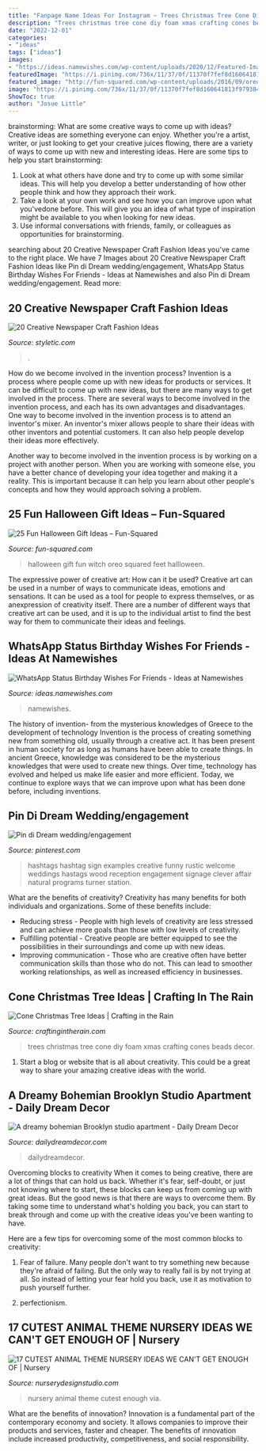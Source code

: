 ```yaml
---
title: "Fanpage Name Ideas For Instagram ~ Trees Christmas Tree Cone Diy Foam Xmas Crafting Cones Beads Decor"
description: "Trees christmas tree cone diy foam xmas crafting cones beads decor"
date: "2022-12-01"
categories:
- "ideas"
tags: ["ideas"]
images:
- "https://ideas.namewishes.com/wp-content/uploads/2020/12/Featured-Image-4.png"
featuredImage: "https://i.pinimg.com/736x/11/37/0f/11370f7fef8d160641813f9793843c09--funny-wedding-hashtags-creative-wedding-hashtags.jpg"
featured_image: "http://fun-squared.com/wp-content/uploads/2016/09/oreo-witch-feet-1.jpg"
image: "https://i.pinimg.com/736x/11/37/0f/11370f7fef8d160641813f9793843c09--funny-wedding-hashtags-creative-wedding-hashtags.jpg"
ShowToc: true
author: "Josue Little"
---
```



brainstorming: What are some creative ways to come up with ideas?
Creative ideas are something everyone can enjoy. Whether you're a artist, writer, or just looking to get your creative juices flowing, there are a variety of ways to come up with new and interesting ideas. Here are some tips to help you start brainstorming: 
1. Look at what others have done and try to come up with some similar ideas. This will help you develop a better understanding of how other people think and how they approach their work. 
2. Take a look at your own work and see how you can improve upon what you'vedone before. This will give you an idea of what type of inspiration might be available to you when looking for new ideas. 
3. Use informal conversations with friends, family, or colleagues as opportunities for brainstorming.

	

		
searching about 20 Creative Newspaper Craft Fashion Ideas you've came to the right place. We have 7 Images about 20 Creative Newspaper Craft Fashion Ideas like Pin di Dream wedding/engagement, WhatsApp Status Birthday Wishes For Friends - Ideas at Namewishes and also Pin di Dream wedding/engagement. Read more:
		
    
## 20 Creative Newspaper Craft Fashion Ideas

<img loading=lazy src="https://styletic.com/wp-content/uploads/2014/10/newspaper-craft-fashion-ideas/12-creative-newspaper-craft-fashion-ideas.jpg" onerror="this.onerror=null;this.src='https://tse2.mm.bing.net/th?id=OIP.SqSnhOyobuXP2kM-k5tMHQHaLH&amp;pid=15.1';" alt="20 Creative Newspaper Craft Fashion Ideas">

_Source: styletic.com_

>. 

	

How do we become involved in the invention process?
Invention is a process where people come up with new ideas for products or services. It can be difficult to come up with new ideas, but there are many ways to get involved in the process. There are several ways to become involved in the invention process, and each has its own advantages and disadvantages.
One way to become involved in the invention process is to attend an inventor's mixer. An inventor's mixer allows people to share their ideas with other inventors and potential customers. It can also help people develop their ideas more effectively.

Another way to become involved in the invention process is by working on a project with another person. When you are working with someone else, you have a better chance of developing your idea together and making it a reality. This is important because it can help you learn about other people's concepts and how they would approach solving a problem.

    
## 25 Fun Halloween Gift Ideas – Fun-Squared

<img loading=lazy src="http://fun-squared.com/wp-content/uploads/2016/09/oreo-witch-feet-1.jpg" onerror="this.onerror=null;this.src='https://tse2.mm.bing.net/th?id=OIP.aq_fwp3kZR8SKdkrwFDaiwHaLH&amp;pid=15.1';" alt="25 Fun Halloween Gift Ideas – Fun-Squared">

_Source: fun-squared.com_

>halloween gift fun witch oreo squared feet hallloween. 

	

The expressive power of creative art: How can it be used?
Creative art can be used in a number of ways to communicate ideas, emotions and sensations. It can be used as a tool for people to express themselves, or as anexpression of creativity itself. There are a number of different ways that creative art can be used, and it is up to the individual artist to find the best way for them to communicate their ideas and feelings.

    
## WhatsApp Status Birthday Wishes For Friends - Ideas At Namewishes

<img loading=lazy src="https://ideas.namewishes.com/wp-content/uploads/2020/12/Featured-Image-4.png" onerror="this.onerror=null;this.src='https://tse3.mm.bing.net/th?id=OIP.zAOcmwsphY1PDRJCf5W_sQHaKG&amp;pid=15.1';" alt="WhatsApp Status Birthday Wishes For Friends - Ideas at Namewishes">

_Source: ideas.namewishes.com_

>namewishes. 

	

The history of invention- from the mysterious knowledges of Greece to the development of technology
Invention is the process of creating something new from something old, usually through a creative act. It has been present in human society for as long as humans have been able to create things. In ancient Greece, knowledge was considered to be the mysterious knowledges that were used to create new things. Over time, technology has evolved and helped us make life easier and more efficient. Today, we continue to explore ways that we can improve upon what has been done before, including inventions.

    
## Pin Di Dream Wedding/engagement

<img loading=lazy src="https://i.pinimg.com/736x/11/37/0f/11370f7fef8d160641813f9793843c09--funny-wedding-hashtags-creative-wedding-hashtags.jpg" onerror="this.onerror=null;this.src='https://tse4.mm.bing.net/th?id=OIP.EiWQJesfNmJU1Iptm9dvUQHaLH&amp;pid=15.1';" alt="Pin di Dream wedding/engagement">

_Source: pinterest.com_

>hashtags hashtag sign examples creative funny rustic welcome weddings hastags wood reception engagement signage clever affair natural programs turner station. 

	

What are the benefits of creativity?
Creativity has many benefits for both individuals and organizations. Some of these benefits include: 
- Reducing stress - People with high levels of creativity are less stressed and can achieve more goals than those with low levels of creativity. 
- Fulfilling potential - Creative people are better equipped to see the possibilities in their surroundings and come up with new ideas. 
- Improving communication - Those who are creative often have better communication skills than those who do not. This can lead to smoother working relationships, as well as increased efficiency in businesses.

    
## Cone Christmas Tree Ideas | Crafting In The Rain

<img loading=lazy src="https://4.bp.blogspot.com/-vcNcZtns7Wo/ULAq5CuugNI/AAAAAAAADAM/ZDg9GIYtYvk/s1600/2-IMG_7067.JPG" onerror="this.onerror=null;this.src='https://tse3.mm.bing.net/th?id=OIP.bYN6YVVGB8MYcFZbMTQrygAAAA&amp;pid=15.1';" alt="Cone Christmas Tree Ideas | Crafting in the Rain">

_Source: craftingintherain.com_

>trees christmas tree cone diy foam xmas crafting cones beads decor. 

	

1. Start a blog or website that is all about creativity. This could be a great way to share your amazing creative ideas with the world.

    
## A Dreamy Bohemian Brooklyn Studio Apartment - Daily Dream Decor

<img loading=lazy src="https://www.dailydreamdecor.com/wp-content/uploads/2017/10/brooklyn-studio-apartment14-518x800@2x.jpg" onerror="this.onerror=null;this.src='https://tse1.mm.bing.net/th?id=OIP.O8TG-q_8O2kp2pIyxqW6xgHaLc&amp;pid=15.1';" alt="A dreamy bohemian Brooklyn studio apartment - Daily Dream Decor">

_Source: dailydreamdecor.com_

>dailydreamdecor. 

	

Overcoming blocks to creativity
When it comes to being creative, there are a lot of things that can hold us back. Whether it's fear, self-doubt, or just not knowing where to start, these blocks can keep us from coming up with great ideas.
But the good news is that there are ways to overcome them. By taking some time to understand what's holding you back, you can start to break through and come up with the creative ideas you've been wanting to have.

Here are a few tips for overcoming some of the most common blocks to creativity:

1. Fear of failure. Many people don't want to try something new because they're afraid of failing. But the only way to really fail is by not trying at all. So instead of letting your fear hold you back, use it as motivation to push yourself further.

2. perfectionism.

    
## 17 CUTEST ANIMAL THEME NURSERY IDEAS WE CAN&#039;T GET ENOUGH OF | Nursery

<img loading=lazy src="https://www.nurserydesignstudio.com/wp-content/uploads/2020/11/ANIMAL-THEME-NURSERY-11.png" onerror="this.onerror=null;this.src='https://tse3.mm.bing.net/th?id=OIP.MDOJE6YkGtBsMTzwYDzv7AHaLH&amp;pid=15.1';" alt="17 CUTEST ANIMAL THEME NURSERY IDEAS WE CAN&#039;T GET ENOUGH OF | Nursery">

_Source: nurserydesignstudio.com_

>nursery animal theme cutest enough via. 

	

What are the benefits of innovation?
Innovation is a fundamental part of the contemporary economy and society. It allows companies to improve their products and services, faster and cheaper. The benefits of innovation include increased productivity, competitiveness, and social responsibility.

